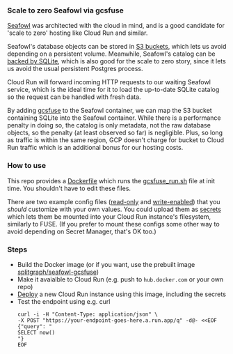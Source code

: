 ### Scale to zero Seafowl via gcsfuse

[Seafowl](https://seafowl.io/) was architected with the cloud in mind, and is a good candidate for 'scale to zero' hosting like Cloud Run and similar.

Seafowl's database objects can be stored in [S3 buckets](https://seafowl.io/docs/reference/seafowl-toml-configuration#type--s3), which lets us avoid depending on a persistent volume. Meanwhile, Seafowl's catalog can be [backed by SQLite](https://seafowl.io/docs/reference/seafowl-toml-configuration#type--sqlite), which is also good for the scale to zero story, since it lets us avoid the usual persistent Postgres process.

Cloud Run will forward incoming HTTP requests to our waiting Seafowl service, which is the ideal time for it to load the up-to-date SQLite catalog so the request can be handled with fresh data.

By adding [gcsfuse](https://github.com/GoogleCloudPlatform/gcsfuse) to the Seafowl container, we can map the S3 bucket containing SQLite into the Seafowl container. While there is a performance penalty in doing so, the catalog is only metadata, not the raw database objects, so the penalty (at least observed so far) is negligible. Plus, so long as traffic is within the same region, GCP doesn't charge for bucket to Cloud Run traffic which is an additional bonus for our hosting costs.

### How to use
This repo provides a [Dockerfile](./Dockerfile) which runs the [gcsfuse_run.sh](./gcsfuse_run.sh) file at init time. You shouldn't have to edit these files. 

There are two example config files ([read-only](./configs/seafowl-ro.toml) and [write-enabled](./configs/seafowl.toml)) that you _should_ customize with your own values. You could upload them as [secrets](https://cloud.google.com/secret-manager) which lets them be mounted into your Cloud Run instance's filesystem, similarly to FUSE. (If you prefer to mount these configs some other way to avoid depending on Secret Manager, that's OK too.)

### Steps
- Build the Docker image (or if you want, use the prebuilt image [splitgraph/seafowl-gcsfuse](https://hub.docker.com/r/splitgraph/seafowl-gcsfuse))
- Make it avaialble to Cloud Run (e.g. push to `hub.docker.com` or your own repo)
- [Deploy](https://www.splitgraph.com/blog/deploying-serverless-seafowl) a new Cloud Run instance using this image, including the secrets
- Test the endpoint using e.g. curl
  ```shell
  curl -i -H "Content-Type: application/json" \
  -X POST "https://your-endpoint-goes-here.a.run.app/q" -d@- <<EOF
  {"query": "
  SELECT now()
  "}
  EOF
  ```

